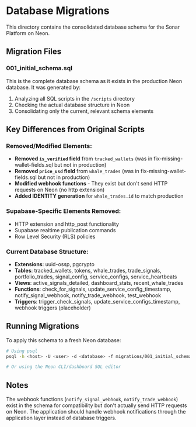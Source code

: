 # Database Migrations

This directory contains the consolidated database schema for the Sonar Platform on Neon.

## Migration Files

### 001_initial_schema.sql
This is the complete database schema as it exists in the production Neon database. It was generated by:
1. Analyzing all SQL scripts in the `/scripts` directory
2. Checking the actual database structure in Neon 
3. Consolidating only the current, relevant schema elements

## Key Differences from Original Scripts

### Removed/Modified Elements:
- **Removed `is_verified` field** from `tracked_wallets` (was in fix-missing-wallet-fields.sql but not in production)
- **Removed `price_usd` field** from `whale_trades` (was in fix-missing-wallet-fields.sql but not in production)
- **Modified webhook functions** - They exist but don't send HTTP requests on Neon (no http extension)
- **Added IDENTITY generation** for `whale_trades.id` to match production

### Supabase-Specific Elements Removed:
- HTTP extension and http_post functionality
- Supabase realtime publication commands
- Row Level Security (RLS) policies

### Current Database Structure:
- **Extensions**: uuid-ossp, pgcrypto
- **Tables**: tracked_wallets, tokens, whale_trades, trade_signals, portfolio_trades, signal_config, service_configs, service_heartbeats
- **Views**: active_signals_detailed, dashboard_stats, recent_whale_trades
- **Functions**: check_for_signals, update_service_config_timestamp, notify_signal_webhook, notify_trade_webhook, test_webhook
- **Triggers**: trigger_check_signals, update_service_configs_timestamp, webhook triggers (placeholder)

## Running Migrations

To apply this schema to a fresh Neon database:

```bash
# Using psql
psql -h <host> -U <user> -d <database> -f migrations/001_initial_schema.sql

# Or using the Neon CLI/dashboard SQL editor
```

## Notes

The webhook functions (`notify_signal_webhook`, `notify_trade_webhook`) exist in the schema for compatibility but don't actually send HTTP requests on Neon. The application should handle webhook notifications through the application layer instead of database triggers.